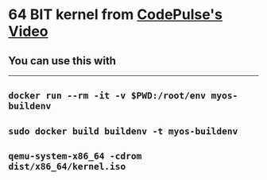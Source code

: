 # 64 BIT kernel from [CodePulse's Video](https://www.youtube.com/watch?v=FkrpUaGThTQ)

## You can use this with
----
`docker run --rm -it -v $PWD:/root/env myos-buildenv`
----
`sudo docker build buildenv -t myos-buildenv`
----
`qemu-system-x86_64 -cdrom dist/x86_64/kernel.iso`
----